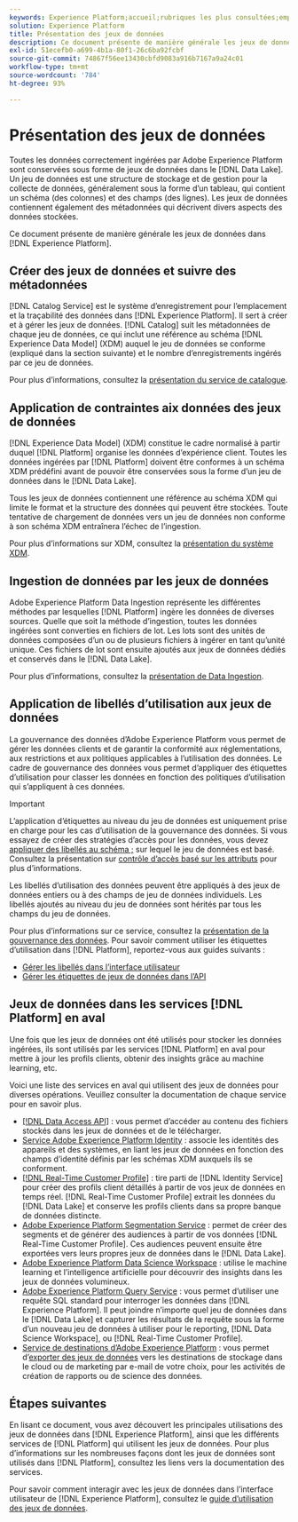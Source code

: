 ```yaml
---
keywords: Experience Platform;accueil;rubriques les plus consultées;emplacement des données;emplacement des données;gestion des données;gestion des données;traçabilité;traçabilité;type de données;types de données;type de données
solution: Experience Platform
title: Présentation des jeux de données
description: Ce document présente de manière générale les jeux de données dans Experience Platform.
exl-id: 51ecefb0-a699-4b1a-80f1-26c6ba92fcbf
source-git-commit: 74867f56ee13430cbfd9083a916b7167a9a24c01
workflow-type: tm+mt
source-wordcount: '784'
ht-degree: 93%

---
```


# Présentation des jeux de données

Toutes les données correctement ingérées par Adobe Experience Platform sont conservées sous forme de jeux de données dans le [!DNL Data Lake]. Un jeu de données est une structure de stockage et de gestion pour la collecte de données, généralement sous la forme d’un tableau, qui contient un schéma (des colonnes) et des champs (des lignes). Les jeux de données contiennent également des métadonnées qui décrivent divers aspects des données stockées.

Ce document présente de manière générale les jeux de données dans [!DNL Experience Platform].

## Créer des jeux de données et suivre des métadonnées

[!DNL Catalog Service] est le système d’enregistrement pour l’emplacement et la traçabilité des données dans [!DNL Experience Platform]. Il sert à créer et à gérer les jeux de données. [!DNL Catalog] suit les métadonnées de chaque jeu de données, ce qui inclut une référence au schéma [!DNL Experience Data Model] (XDM) auquel le jeu de données se conforme (expliqué dans la section suivante) et le nombre d’enregistrements ingérés par ce jeu de données.

Pour plus d’informations, consultez la [présentation du service de catalogue](../home.md).

## Application de contraintes aix données des jeux de données

[!DNL Experience Data Model] (XDM) constitue le cadre normalisé à partir duquel [!DNL Platform] organise les données d’expérience client. Toutes les données ingérées par [!DNL Platform] doivent être conformes à un schéma XDM prédéfini avant de pouvoir être conservées sous la forme d’un jeu de données dans le [!DNL Data Lake].

Tous les jeux de données contiennent une référence au schéma XDM qui limite le format et la structure des données qui peuvent être stockées. Toute tentative de chargement de données vers un jeu de données non conforme à son schéma XDM entraînera l’échec de l’ingestion.

Pour plus d’informations sur XDM, consultez la [présentation du système XDM](../../xdm/home.md).

## Ingestion de données par les jeux de données

Adobe Experience Platform Data Ingestion représente les différentes méthodes par lesquelles [!DNL Platform] ingère les données de diverses sources. Quelle que soit la méthode d’ingestion, toutes les données ingérées sont converties en fichiers de lot. Les lots sont des unités de données composées d’un ou de plusieurs fichiers à ingérer en tant qu’unité unique. Ces fichiers de lot sont ensuite ajoutés aux jeux de données dédiés et conservés dans le [!DNL Data Lake].

Pour plus d’informations, consultez la [présentation de Data Ingestion](../../ingestion/home.md).

## Application de libellés d’utilisation aux jeux de données

La gouvernance des données d’Adobe Experience Platform vous permet de gérer les données clients et de garantir la conformité aux réglementations, aux restrictions et aux politiques applicables à l’utilisation des données. Le cadre de gouvernance des données vous permet d’appliquer des étiquettes d’utilisation pour classer les données en fonction des politiques d’utilisation qui s’appliquent à ces données.

>[!IMPORTANT]
>
>L’application d’étiquettes au niveau du jeu de données est uniquement prise en charge pour les cas d’utilisation de la gouvernance des données. Si vous essayez de créer des stratégies d’accès pour les données, vous devez [appliquer des libellés au schéma ;](../../xdm/tutorials/labels.md) sur lequel le jeu de données est basé. Consultez la présentation sur [contrôle d’accès basé sur les attributs](../../access-control/abac/overview.md) pour plus d’informations.

Les libellés d’utilisation des données peuvent être appliqués à des jeux de données entiers ou à des champs de jeu de données individuels. Les libellés ajoutés au niveau du jeu de données sont hérités par tous les champs du jeu de données.

Pour plus d’informations sur ce service, consultez la [présentation de la gouvernance des données](../../data-governance/home.md). Pour savoir comment utiliser les étiquettes d’utilisation dans [!DNL Platform], reportez-vous aux guides suivants :

* [Gérer les libellés dans l’interface utilisateur](../../data-governance/labels/user-guide.md)
* [Gérer les étiquettes de jeux de données dans l’API](../../data-governance/labels/dataset-api.md)

## Jeux de données dans les services [!DNL Platform] en aval

Une fois que les jeux de données ont été utilisés pour stocker les données ingérées, ils sont utilisés par les services [!DNL Platform] en aval pour mettre à jour les profils clients, obtenir des insights grâce au machine learning, etc.

Voici une liste des services en aval qui utilisent des jeux de données pour diverses opérations. Veuillez consulter la documentation de chaque service pour en savoir plus.

* [[!DNL Data Access API]](../../data-access/home.md) : vous permet d’accéder au contenu des fichiers stockés dans les jeux de données et de le télécharger.
* [Service Adobe Experience Platform Identity](../../identity-service/home.md) : associe les identités des appareils et des systèmes, en liant les jeux de données en fonction des champs d’identité définis par les schémas XDM auxquels ils se conforment.
* [[!DNL Real-Time Customer Profile]](../../profile/home.md) : tire parti de [!DNL Identity Service] pour créer des profils client détaillés à partir de vos jeux de données en temps réel. [!DNL Real-Time Customer Profile] extrait les données du [!DNL Data Lake] et conserve les profils clients dans sa propre banque de données distincte.
* [Adobe Experience Platform Segmentation Service](../../segmentation/home.md) : permet de créer des segments et de générer des audiences à partir de vos données [!DNL Real-Time Customer Profile]. Ces audiences peuvent ensuite être exportées vers leurs propres jeux de données dans le [!DNL Data Lake].
* [Adobe Experience Platform Data Science Workspace](../../data-science-workspace/home.md) : utilise le machine learning et l’intelligence artificielle pour découvrir des insights dans les jeux de données volumineux.
* [Adobe Experience Platform Query Service](../../query-service/home.md) : vous permet d’utiliser une requête SQL standard pour interroger les données dans [!DNL Experience Platform]. Il peut joindre n’importe quel jeu de données dans le [!DNL Data Lake] et capturer les résultats de la requête sous la forme d’un nouveau jeu de données à utiliser pour le reporting, [!DNL Data Science Workspace], ou [!DNL Real-Time Customer Profile].
* [Service de destinations d’Adobe Experience Platform](../../destinations/home.md) : vous permet d’[exporter des jeux de données](/help/destinations/ui/export-datasets.md) vers les destinations de stockage dans le cloud ou de marketing par e-mail de votre choix, pour les activités de création de rapports ou de science des données.

## Étapes suivantes

En lisant ce document, vous avez découvert les principales utilisations des jeux de données dans [!DNL Experience Platform], ainsi que les différents services de [!DNL Platform] qui utilisent les jeux de données. Pour plus d’informations sur les nombreuses façons dont les jeux de données sont utilisés dans [!DNL Platform], consultez les liens vers la documentation des services.

Pour savoir comment interagir avec les jeux de données dans l’interface utilisateur de [!DNL Experience Platform], consultez le [guide d’utilisation des jeux de données](user-guide.md).
